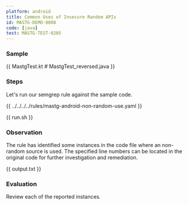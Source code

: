 ```yaml
---
platform: android
title: Common Uses of Insecure Random APIs
id: MASTG-DEMO-0008
code: [java]
test: MASTG-TEST-0205
---
```


### Sample

{{ MastgTest.kt # MastgTest_reversed.java }}

### Steps

Let's run our semgrep rule against the sample code.

{{ ../../../../rules/mastg-android-non-random-use.yaml }}

{{ run.sh }}

### Observation

The rule has identified some instances in the code file where an non-random source is used. The specified line numbers can be located in the original code for further investigation and remediation.

{{ output.txt }}

### Evaluation

Review each of the reported instances.
